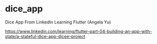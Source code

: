 # dice_app

Dice App From LinkedIn Learning Flutter (Angela Yu)

https://www.linkedin.com/learning/flutter-part-04-building-an-app-with-state/a-stateful-dice-app-dicee-project